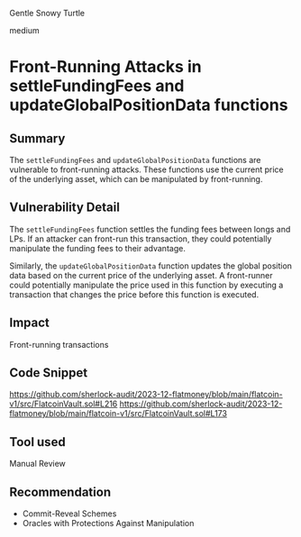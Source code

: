 Gentle Snowy Turtle

medium

# Front-Running Attacks in settleFundingFees and updateGlobalPositionData functions

## Summary
The `settleFundingFees` and `updateGlobalPositionData` functions are vulnerable to front-running attacks. These functions use the current price of the underlying asset, which can be manipulated by front-running.

## Vulnerability Detail
The `settleFundingFees` function settles the funding fees between longs and LPs. If an attacker can front-run this transaction, they could potentially manipulate the funding fees to their advantage.

Similarly, the `updateGlobalPositionData` function updates the global position data based on the current price of the underlying asset. A front-runner could potentially manipulate the price used in this function by executing a transaction that changes the price before this function is executed.

## Impact
Front-running transactions

## Code Snippet
https://github.com/sherlock-audit/2023-12-flatmoney/blob/main/flatcoin-v1/src/FlatcoinVault.sol#L216
https://github.com/sherlock-audit/2023-12-flatmoney/blob/main/flatcoin-v1/src/FlatcoinVault.sol#L173
## Tool used
Manual Review

## Recommendation
- Commit-Reveal Schemes
- Oracles with Protections Against Manipulation